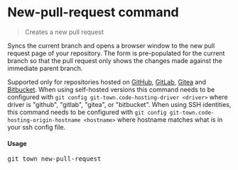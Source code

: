 <h1 textrun="command-heading">New-pull-request command</h1>

<blockquote textrun="command-summary">
Creates a new pull request
</blockquote>

<a textrun="command-description">

Syncs the current branch and opens a browser window to the new pull request page
of your repository. The form is pre-populated for the current branch so that the
pull request only shows the changes made against the immediate parent branch.

Supported only for repositories hosted on [GitHub](https://github.com/),
[GitLab](https://gitlab.com/), [Gitea](https://gitea.com/) and
[Bitbucket](https://bitbucket.org/). When using self-hosted versions this
command needs to be configured with
`git config git-town.code-hosting-driver <driver>` where driver is "github",
"gitlab", "gitea", or "bitbucket". When using SSH identities, this command needs
to be configured with
`git config git-town.code-hosting-origin-hostname <hostname>` where hostname
matches what is in your ssh config file.

</a>

#### Usage

<pre textrun="command-usage">
git town new-pull-request
</pre>
